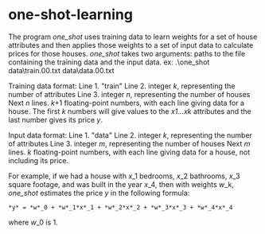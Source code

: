# one-shot-learning
The program *one_shot* uses training data to learn weights for a set of house attributes and then applies those weights to a set of input data to calculate prices for those houses. *one_shot* takes two arguments: paths to the file containing the training data and the input data. 
ex: .\one_shot data\train.00.txt data\data.00.txt

Training data format:
Line 1. "train"
Line 2. integer *k*, representing the number of attributes
Line 3. integer *n*, representing the number of houses
Next *n* lines. *k*+1 floating-point numbers, with each line giving data for a house. The first *k* numbers will give values to the *x*_1...*x*_*k* attributes and the last number gives its price *y*. 

Input data format:
Line 1. "data"
Line 2. integer *k*, representing the number of attributes
Line 3. integer *m*, representing the number of houses
Next *m* lines. *k* floating-point numbers, with each line giving data for a house, not including its price. 

For example, if we had a house with *x*_1 bedrooms, *x*_2 bathrooms, *x*_3 square footage, and was built in the year *x*_4, then with weights *w*_k, *one_shot* estimates the price *y* in the following formula:

    *y* = *w*_0 + *w*_1*x*_1 + *w*_2*x*_2 + *w*_3*x*_3 + *w*_4*x*_4

where *w*_0 is 1. 
 
 



